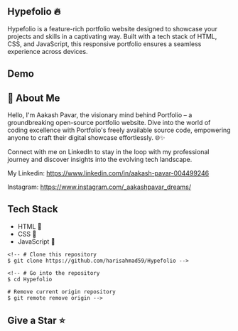 
## Hypefolio 🔥

Hypefolio is a feature-rich portfolio website designed to showcase your projects and skills in a captivating way. Built with a tech stack of HTML, CSS, and JavaScript, this responsive portfolio ensures a seamless experience across devices.
## Demo

<!-- https://harisahmad.netlify.app -->



## 🚀 About Me
Hello, I'm Aakash Pavar, the visionary mind behind Portfolio – a groundbreaking open-source portfolio website. Dive into the world of coding excellence with Portfolio's freely available source code, empowering anyone to craft their digital showcase effortlessly. 🌐✨

Connect with me on LinkedIn to stay in the loop with my professional journey and discover insights into the evolving tech landscape.

My Linkedin: https://www.linkedin.com/in/aakash-pavar-004499246

Instagram: https://www.instagram.com/_aakashpavar_dreams/


## Tech Stack

- HTML 🚀
- CSS 🚀
- JavaScript 🚀
<!-- ## How To Use -->

```
<!-- # Clone this repository
$ git clone https://github.com/harisahmad59/Hypefolio -->

<!-- # Go into the repository
$ cd Hypefolio

# Remove current origin repository
$ git remote remove origin -->
```
## Give a Star ⭐
